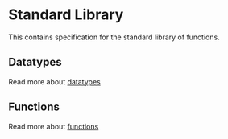 # Standard Library

This contains specification for the standard library of functions.

## Datatypes

Read more about [datatypes](./datetypes.md)

## Functions

Read more about [functions](./functions.md)
